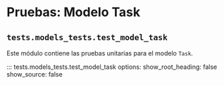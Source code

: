 # Pruebas: Modelo Task

## `tests.models_tests.test_model_task`

Este módulo contiene las pruebas unitarias para el modelo `Task`.

::: tests.models_tests.test_model_task
    options:
        show_root_heading: false
        show_source: false

